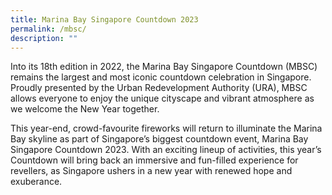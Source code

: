 ```yaml
---
title: Marina Bay Singapore Countdown 2023
permalink: /mbsc/
description: ""
---
```

Into its 18th edition in 2022, the Marina Bay Singapore Countdown (MBSC) remains the largest and most iconic countdown celebration in Singapore. Proudly presented by the Urban Redevelopment Authority (URA), MBSC allows everyone to enjoy the unique cityscape and vibrant atmosphere as we welcome the New Year together.

This year-end, crowd-favourite fireworks will return to illuminate the Marina Bay skyline as part of Singapore’s biggest countdown event, Marina Bay Singapore Countdown 2023. With an exciting lineup of activities, this year’s Countdown will bring back an immersive and fun-filled experience for revellers, as Singapore ushers in a new year with renewed hope and exuberance.